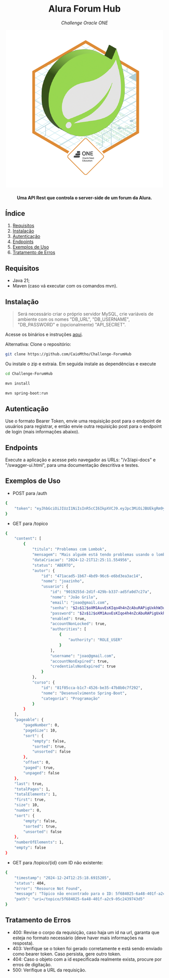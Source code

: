 <div align="center">
  <h1>Alura Forum Hub</h1>
  <I>Challenge Oracle ONE</I>
  
![badge](Badge-Spring.png)

  <h4>Uma API Rest que controla o server-side de um forum da Alura.</h4>
</div>

## Índice 
1. [Requisitos](#requisitos)
2. [Instalação](#instalação)
3. [Autenticação](#autenticação)
4. [Endpoints](#endpoints)
5. [Exemplos de Uso](#exemplos-de-uso)
6. [Tratamento de Erros](#tratamento-de-erros)
 
## Requisitos 
- Java 21;
- Maven (caso vá executar com os comandos mvn).
  
## Instalação
> Será necessário criar o próprio servidor MySQL, crie variáveis de ambiente com os nomes "DB_URL", "DB_USERNAME", "DB_PASSWORD" e (opcionalmente) "API_SECRET".

Acesse os binários e instruções [aqui](https://github.com/CaioMtho/Challenge-ForumHub/releases/tag/challenge).

Alternativa:
Clone o repositório:

```bash
git clone https://github.com/CaioMtho/Challenge-ForumHub
```

Ou instale o zip e extraia.
Em seguida instale as dependências e execute
```bash
cd Challenge-ForumHub
```
```bash
mvn install
```
```bash
mvn spring-boot:run
```


## Autenticação
Use o formato Bearer Token, envie uma requisição post para o endpoint de usuários para registrar, 
e então envie outra requisição post para o endpoint de login (mais informações abaixo).

## Endpoints
Execute a aplicação e acesse pelo navegador as URLs: "/v3/api-docs" e "/swagger-ui.html", para uma documentação descritiva e testes.

## Exemplos de Uso
- POST para /auth
```bash
{
    "token": "eyJhbGciOiJIUzI1NiIsInR5cCI6IkpXVCJ9.eyJpc3MiOiJBUEkgRm9ydW0gSHViIiwic3ViIjoiam9hb0BnbWFpbC5jb20iLCJleHAiOjE3MzUwNjA1ODl9.mkcFdQztlSfGBeAjhnR4wuaur5KztyTOdqprtJ_V0lI"
}
```
- GET para /topico
```bash
{
    "content": [
        {
            "titulo": "Problemas com Lombok",
            "mensagem": "Mais alguém está tendo problemas usando o lombok no Intellij?",
            "dataCriacao": "2024-12-21T12:25:11.554956",
            "status": "ABERTO",
            "autor": {
                "id": "471acad5-1b67-4bd9-96c6-e6bd3ea3ac14",
                "nome": "joazinho",
                "usuario": {
                    "id": "9019255d-2d1f-429b-b337-ad5fa0d7c27a",
                    "nome": "João Grilo",
                    "email": "joao@gmail.com",
                    "senha": "$2a$12$oXM1AuvEsKIqo4h4nZcAbuRAPigUxkhW3upGFgOYf1.xZT4sgr.Iq",
                    "password": "$2a$12$oXM1AuvEsKIqo4h4nZcAbuRAPigUxkhW3upGFgOYf1.xZT4sgr.Iq",
                    "enabled": true,
                    "accountNonLocked": true,
                    "authorities": [
                        {
                            "authority": "ROLE_USER"
                        }
                    ],
                    "username": "joao@gmail.com",
                    "accountNonExpired": true,
                    "credentialsNonExpired": true
                }
            },
            "curso": {
                "id": "81f05cca-b1c7-4526-be35-47b8b0c7f292",
                "nome": "Desenvolvimento Spring-Boot",
                "categoria": "Programação"
            }
        }
    ],
    "pageable": {
        "pageNumber": 0,
        "pageSize": 10,
        "sort": {
            "empty": false,
            "sorted": true,
            "unsorted": false
        },
        "offset": 0,
        "paged": true,
        "unpaged": false
    },
    "last": true,
    "totalPages": 1,
    "totalElements": 1,
    "first": true,
    "size": 10,
    "number": 0,
    "sort": {
        "empty": false,
        "sorted": true,
        "unsorted": false
    },
    "numberOfElements": 1,
    "empty": false
}
```
- GET para /topico/{id} com ID não existente:
```bash
{
    "timestamp": "2024-12-24T12:25:18.6915205",
    "status": 404,
    "error": "Resource Not Found",
    "message": "Tópico não encontrado para o ID: 5f684025-6a48-401f-a2c9-05c2439743d5",
    "path": "uri=/topico/5f684025-6a48-401f-a2c9-05c2439743d5"
}
```
## Tratamento de Erros
- 400: Revise o corpo da requisição, caso haja um id na url, garanta que esteja no formato necessário (deve haver mais informações na resposta).
- 403: Verifique se o token foi gerado corretamente e está sendo enviado como bearer token. Caso persista, gere outro token.
- 404: Caso o objeto com a id especificada realmente exista, procure por erros de digitação.
- 500: Verifique a URL da requisição. 
